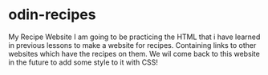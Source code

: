 # odin-recipes
My Recipe Website
I am going to be practicing the HTML that i have learned in previous lessons to make a website for recipes. Containing links to other websites which have the recipes on them. 
We wil come back to this website in the future to add some style to it with CSS!